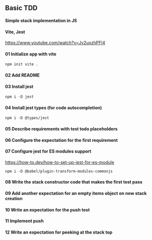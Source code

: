 ## Basic TDD

#### Simple stack implementation in JS

#### Vite, Jest

https://www.youtube.com/watch?v=Jv2uxzhPFl4

#### 01 Initialize app with vite

```
npm init vite .
```

#### 02 Add README

#### 03 Install jest

```
npm i -D jest
```

#### 04 Install jest types (for code autocompletion)

```
npm i -D @types/jest
```

#### 05 Describe requirements with test todo placeholders

#### 06 Configure the expectation for the first requirement

#### 07 Configure jest for ES modules support

https://how-to.dev/how-to-set-up-jest-for-es-module

```
npm i -D @babel/plugin-transform-modules-commonjs
```

#### 08 Write the stack constructor code that makes the first test pass

#### 09 Add another expectation for an empty items object on new stack creation

#### 10 Write an expectation for the push test

#### 11 Implement push

#### 12 Write an expectation for peeking at the stack top
